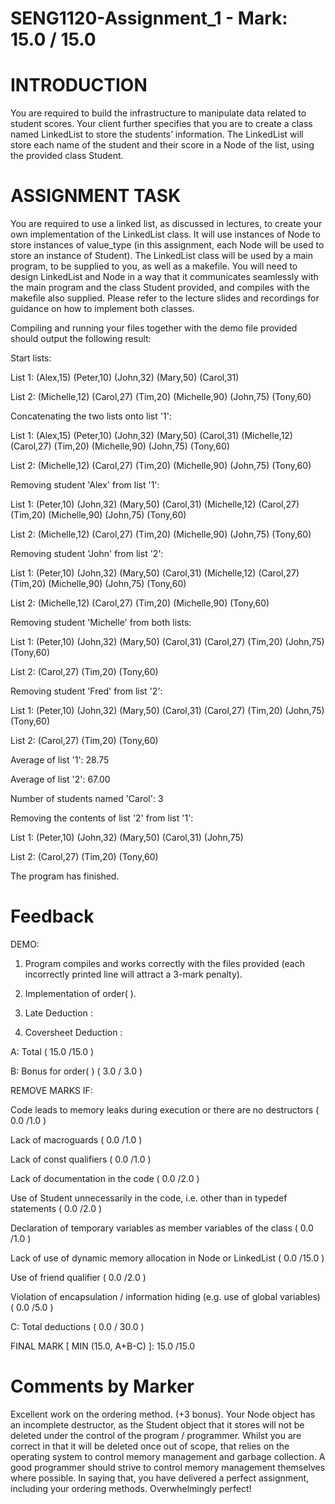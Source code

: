 # SENG1120-Assignment_1 - Mark: 15.0 / 15.0

# INTRODUCTION 

You are required to build the infrastructure to manipulate data related to student scores. Your client further specifies that you are to create a class named LinkedList to store the students’ information. The LinkedList will store each name of the student and their score in a Node of the list, using the provided class Student. 
 
# ASSIGNMENT TASK 

You are required to use a linked list, as discussed in lectures, to create your own implementation of the LinkedList class. It will use instances of Node to store instances of value_type (in this assignment, each Node will be used to store an instance of Student). 
The LinkedList class will be used by a main program, to be supplied to you, as well as a makefile. You will need to design LinkedList and Node in a way that it communicates seamlessly with the main program and the class Student provided, and compiles with the makefile also supplied. Please refer to the lecture slides and recordings for guidance on how to implement both classes.  

Compiling and running your files together with the demo file provided should output the following result: 

Start lists: 

List 1: (Alex,15)  (Peter,10)  (John,32)  (Mary,50)  (Carol,31) 

List 2: (Michelle,12)  (Carol,27)  (Tim,20)  (Michelle,90)  (John,75)  (Tony,60) 
 
Concatenating the two lists onto list '1': 

List 1: (Alex,15)  (Peter,10)  (John,32)  (Mary,50)  (Carol,31)  (Michelle,12)  (Carol,27)  (Tim,20)  (Michelle,90)  (John,75)  (Tony,60)  

List 2: (Michelle,12)  (Carol,27)  (Tim,20)  (Michelle,90)  (John,75)  (Tony,60) 
 
Removing student 'Alex' from list '1': 

List 1: (Peter,10)  (John,32)  (Mary,50)  (Carol,31)  (Michelle,12)  (Carol,27)  (Tim,20)  (Michelle,90)  (John,75)  (Tony,60) 

List 2: (Michelle,12)  (Carol,27)  (Tim,20)  (Michelle,90)  (John,75)  (Tony,60) 
 
Removing student 'John' from list '2': 

List 1: (Peter,10)  (John,32)  (Mary,50)  (Carol,31)  (Michelle,12)  (Carol,27)  (Tim,20)  (Michelle,90)  (John,75)  (Tony,60) 

List 2: (Michelle,12)  (Carol,27)  (Tim,20)  (Michelle,90)  (Tony,60) 
 
Removing student 'Michelle' from both lists: 

List 1: (Peter,10)  (John,32)  (Mary,50)  (Carol,31)  (Carol,27)  (Tim,20)  (John,75)  (Tony,60) 

List 2: (Carol,27)  (Tim,20)  (Tony,60) 
 
Removing student 'Fred' from list '2': 

List 1: (Peter,10)  (John,32)  (Mary,50)  (Carol,31)  (Carol,27)  (Tim,20)  (John,75)  (Tony,60) 

List 2: (Carol,27)  (Tim,20)  (Tony,60) 
 
Average of list '1': 28.75 

Average of list '2': 67.00 
 
Number of students named 'Carol': 3 
 
Removing the contents of list '2' from list '1': 

List 1: (Peter,10)  (John,32)  (Mary,50)  (Carol,31)  (John,75) 

List 2: (Carol,27)  (Tim,20)  (Tony,60) 

The program has finished. 

# Feedback
DEMO: 

1. Program compiles and works correctly with the files provided (each incorrectly printed line will attract a 3-mark penalty). 

2. Implementation of order( ). 

3. Late Deduction :  

4. Coversheet Deduction :  
 
A: Total (  15.0 /15.0  )         

B: Bonus for order( ) (  3.0 / 3.0  ) 
 
REMOVE MARKS IF: 

Code leads to memory leaks during execution or there are no destructors (  0.0 /1.0  ) 

Lack of macroguards (  0.0 /1.0  ) 

Lack of const qualifiers (  0.0 /1.0  ) 

Lack of documentation in the code (  0.0 /2.0  ) 

Use of Student unnecessarily in the code, i.e. other than in typedef statements (  0.0 /2.0  ) 

Declaration of temporary variables as member variables of the class (  0.0 /1.0  ) 

Lack of use of dynamic memory allocation in Node or LinkedList (  0.0 /15.0  ) 

Use of friend qualifier (  0.0 /2.0 ) 

Violation of encapsulation / information hiding (e.g. use of global variables) (  0.0 /5.0  ) 
 
C: Total deductions (  0.0 / 30.0  ) 

FINAL MARK [ MIN (15.0, A+B-C) ]:   15.0 /15.0 

# Comments by Marker
Excellent work on the ordering method. (+3 bonus). Your Node object has an incomplete destructor, as the Student object that it stores will not be deleted under the control of the program / programmer. Whilst you are correct in that it will be deleted once out of scope, that relies on the operating system to control memory management and garbage collection. A good programmer should strive to control memory management themselves where possible. In saying that, you have delivered a perfect assignment, including your ordering methods. Overwhelmingly perfect!
